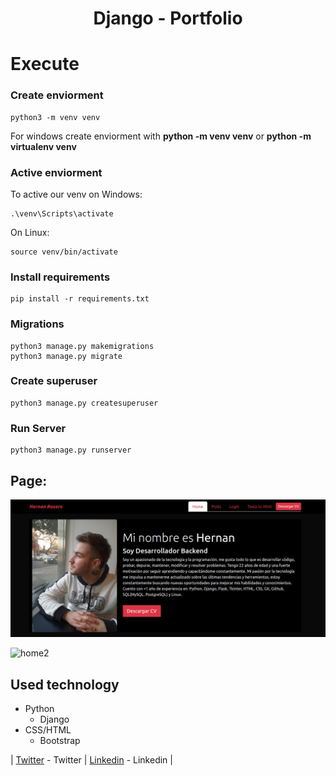 <h1 align="center"> Django - Portfolio </h1>

# Execute

### Create enviorment

```
python3 -m venv venv
```

For windows create enviorment with **python -m venv venv** or **python -m virtualenv venv**

### Active enviorment

To active our venv on Windows:

```
.\venv\Scripts\activate
```

On Linux:

```
source venv/bin/activate
```

### Install requirements

```
pip install -r requirements.txt
```

### Migrations

```
python3 manage.py makemigrations
python3 manage.py migrate
```

### Create superuser

```
python3 manage.py createsuperuser
```

### Run Server

```
python3 manage.py runserver
```

## Page:

![home](./assets/home.png)

![home2](https://user-images.githubusercontent.com/103611875/223207629-bd15a846-0675-4f6b-b5d2-5242aa02ffcf.png)

## Used technology

- Python
  - Django
- CSS/HTML
  - Bootstrap

| [Twitter](https://twitter.com/hernagusdev) - Twitter | [Linkedin](https://www.linkedin.com/in/hernan-rosero/) - Linkedin |
